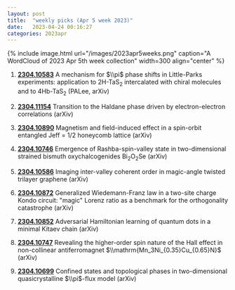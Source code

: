 ```yaml
---
layout: post
title:  "weekly picks (Apr 5 week 2023)"
date:   2023-04-24 00:16:27
categories: 2023apr
---
```



{% include image.html url="/images/2023apr5weeks.png" caption="A WordCloud of 2023 Apr 5th week collection" width=300 align="center" %}



1. **[2304.10583](http://arxiv.org/abs/2304.10583)** A mechanism for $\\pi$ phase shifts in Little-Parks experiments: application to 2H-TaS$_2$ intercalated with chiral molecules and to 4Hb-TaS$_2$ (PALee, arXiv)

1. **[2304.11154](http://arxiv.org/abs/2304.11154)** Transition to the Haldane phase driven by electron-electron correlations (arXiv)

1. **[2304.10890](http://arxiv.org/abs/2304.10890)** Magnetism and field-induced effect in a spin-orbit entangled Jeff = 1/2 honeycomb lattice (arXiv)

1. **[2304.10746](http://arxiv.org/abs/2304.10746)** Emergence of Rashba-spin-valley state in two-dimensional strained bismuth oxychalcogenides Bi$_{2}$O$_{2}$Se (arXiv)

1. **[2304.10586](http://arxiv.org/abs/2304.10586)** Imaging inter-valley coherent order in magic-angle twisted trilayer graphene (arXiv)

1. **[2304.10872](http://arxiv.org/abs/2304.10872)** Generalized Wiedemann-Franz law in a two-site charge Kondo circuit: \"magic\" Lorenz ratio as a benchmark for the orthogonality catastrophe (arXiv)

1. **[2304.10852](http://arxiv.org/abs/2304.10852)** Adversarial Hamiltonian learning of quantum dots in a minimal Kitaev chain (arXiv)

1. **[2304.10747](http://arxiv.org/abs/2304.10747)** Revealing the higher-order spin nature of the Hall effect in non-collinear antiferromagnet $\\mathrm{Mn_3Ni_{0.35}Cu_{0.65}N}$ (arXiv)

1. **[2304.10699](http://arxiv.org/abs/2304.10699)** Confined states and topological phases in two-dimensional quasicrystalline $\\pi$-flux model (arXiv)
